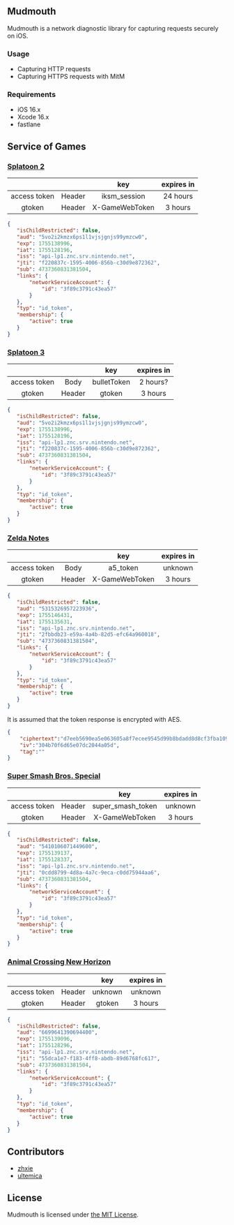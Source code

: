 ## Mudmouth

Mudmouth is a network diagnostic library for capturing requests securely on iOS.

### Usage

- Capturing HTTP requests
- Capturing HTTPS requests with MitM

### Requirements

- iOS 16.x
- Xcode 16.x
- fastlane

## Service of Games

### [Splatoon 2](https://app.splatoon2.nintendo.net/)

|              |        | key            | expires in |
| :----------: | :----: | :------------: | :--------: |
| access token | Header | iksm_session   | 24 hours   |
| gtoken       | Header | X-GameWebToken | 3 hours    |

```json
{
   "isChildRestricted": false,
   "aud": "5vo2i2kmzx6ps1l1vjsjgnjs99ymzcw0",
   "exp": 1755138996,
   "iat": 1755128196,
   "iss": "api-lp1.znc.srv.nintendo.net",
   "jti": "f220837c-1595-4006-856b-c30d9e872362",
   "sub": 4737360831381504,
   "links": {
       "networkServiceAccount": {
           "id": "3f89c3791c43ea57"
       }
   },
   "typ": "id_token",
   "membership": {
       "active": true
   }
}
```

### [Splatoon 3](https://api.lp1.av5ja.srv.nintendo.net/)

|              |        | key         | expires in |
| :----------: | :----: | :---------: | :--------: |
| access token | Body   | bulletToken | 2 hours?   |
| gtoken       | Header | gtoken      | 3 hours    |

```json
{
   "isChildRestricted": false,
   "aud": "5vo2i2kmzx6ps1l1vjsjgnjs99ymzcw0",
   "exp": 1755138996,
   "iat": 1755128196,
   "iss": "api-lp1.znc.srv.nintendo.net",
   "jti": "f220837c-1595-4006-856b-c30d9e872362",
   "sub": 4737360831381504,
   "links": {
       "networkServiceAccount": {
           "id": "3f89c3791c43ea57"
       }
   },
   "typ": "id_token",
   "membership": {
       "active": true
   }
}
```

### [Zelda Notes](https://api.lp1.87abc152.srv.nintendo.net/)

|              |        | key            | expires in |
| :----------: | :----: | :------------: | :--------: |
| access token | Body   | a5_token       | unknown    |
| gtoken       | Header | X-GameWebToken | 3 hours    |

```json
{
   "isChildRestricted": false,
   "aud": "5315326957223936",
   "exp": 1755146431,
   "iat": 1755135631,
   "iss": "api-lp1.znc.srv.nintendo.net",
   "jti": "2fbbdb23-e59a-4a4b-82d5-efc64a960018",
   "sub": "4737360831381504",
   "links": {
       "networkServiceAccount": {
           "id": "3f89c3791c43ea57"
       }
   },
   "typ": "id_token",
   "membership": {
       "active": true
   }
}
```

It is assumed that the token response is encrypted with AES.

```json
{
    "ciphertext":"d7eeb5690ea5e063605a8f7ecee9545d99b8bdadd8d8cf3fba109938abc4c8fa8e477c1b6d0fdda345a52b3916c61c03a9c1f4ba43b743502efd06bae6489fc403ce8434c9989a000f0868d00fe6001c09ccc9e6b986951caddb54c451f5fb04d955b28f31997ba8afe746125af488",
    "iv":"304b70f6d65e07dc2044a05d",
    "tag":""
}
```

### [Super Smash Bros. Special](https://app.smashbros.nintendo.net/)

|              |        | key               | expires in |
| :----------: | :----: | :---------------: | :--------: |
| access token | Header | super_smash_token | unknown    |
| gtoken       | Header | X-GameWebToken    | 3 hours    |

```json
{
   "isChildRestricted": false,
   "aud": "5410106071449600",
   "exp": 1755139137,
   "iat": 1755128337,
   "iss": "api-lp1.znc.srv.nintendo.net",
   "jti": "0cdd8799-4d8a-4a7c-9eca-c0dd75944aa6",
   "sub": 4737360831381504,
   "links": {
       "networkServiceAccount": {
           "id": "3f89c3791c43ea57"
       }
   },
   "typ": "id_token",
   "membership": {
       "active": true
   }
}
```

### [Animal Crossing New Horizon]()

|              |        | key     | expires in |
| :----------: | :----: | :-----: | :--------: |
| access token | Header | unknown | unknown    |
| gtoken       | Header | gtoken  | 3 hours    |

```json
{
   "isChildRestricted": false,
   "aud": "6699641390694400",
   "exp": 1755139096,
   "iat": 1755128296,
   "iss": "api-lp1.znc.srv.nintendo.net",
   "jti": "55dca1e7-f183-4ff8-abdb-89d6768fc617",
   "sub": 4737360831381504,
   "links": {
       "networkServiceAccount": {
           "id": "3f89c3791c43ea57"
       }
   },
   "typ": "id_token",
   "membership": {
       "active": true
   }
}
```

## Contributors

- [zhxie](https://github.com/zhxie)
- [ultemica](https://github.com/ultemica)

## License

Mudmouth is licensed under [the MIT License](/LICENSE).

